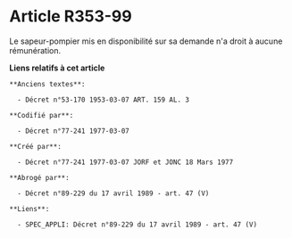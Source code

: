 # Article R353-99

Le sapeur-pompier mis en disponibilité sur sa demande n'a droit à aucune rémunération.

**Liens relatifs à cet article**

	**Anciens textes**:

	  - Décret n°53-170 1953-03-07 ART. 159 AL. 3

	**Codifié par**:

	  - Décret n°77-241 1977-03-07

	**Créé par**:

	  - Décret n°77-241 1977-03-07 JORF et JONC 18 Mars 1977

	**Abrogé par**:

	  - Décret n°89-229 du 17 avril 1989 - art. 47 (V)

	**Liens**:

	  - SPEC_APPLI: Décret n°89-229 du 17 avril 1989 - art. 47 (V)
